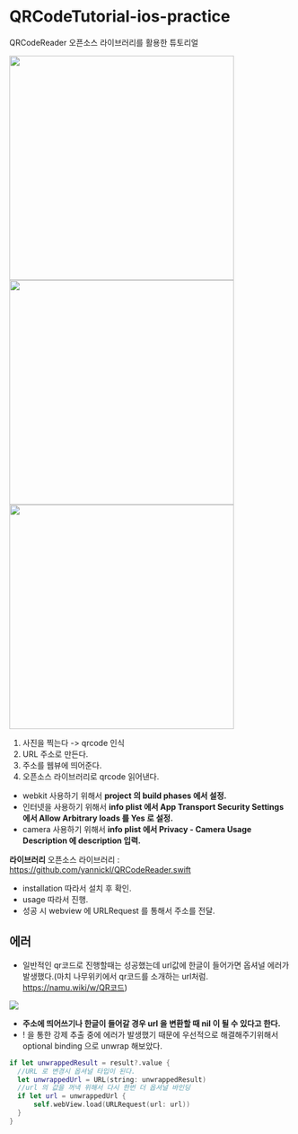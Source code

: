 # QRCodeTutorial-ios-practice
QRCodeReader 오픈소스 라이브러리를 활용한 튜토리얼

<img src = "https://user-images.githubusercontent.com/69136340/104285623-3ce18500-54f7-11eb-8310-1951f6d89ba1.png" width = "400">
<img src = "https://user-images.githubusercontent.com/69136340/104285675-4ff45500-54f7-11eb-853f-b3a2897dc3d9.png" width = "400">
<img src = "https://user-images.githubusercontent.com/69136340/104285724-5da9da80-54f7-11eb-9cb1-3769dabf3049.png" width = "400">

1. 사진을 찍는다 -> qrcode 인식
2. URL 주소로 만든다.
3. 주소를 웹뷰에 띄어준다.
4. 오픈소스 라이브러리로 qrcode 읽어낸다.

- webkit 사용하기 위해서 **project 의 build phases 에서 설정.**
- 인터넷을 사용하기 위해서 **info plist 에서 App Transport Security Settings 에서 Allow Arbitrary loads 를 Yes 로 설정.**
- camera 사용하기 위해서 **info plist 에서 Privacy - Camera Usage Description 에 description 입력.**

**라이브러리**
오픈소스 라이브러리 : 
https://github.com/yannickl/QRCodeReader.swift

- installation 따라서 설치 후 확인.
- usage 따라서 진행.
- 성공 시 webview 에 URLRequest 를 통해서 주소를 전달.

## 에러
- 일반적인 qr코드로 진행할때는 성공했는데 url값에 한글이 들어가면 옵셔널 에러가 발생했다.(마치 나무위키에서 qr코드를 소개하는 url처럼. https://namu.wiki/w/QR코드)
<img src = "https://user-images.githubusercontent.com/69136340/104285275-b75dd500-54f6-11eb-86de-0c8096388532.png">

- **주소에 띄어쓰기나 한글이 들어갈 경우 url 을 변환할 때 nil 이 될 수 있다고 한다.**
- ! 을 통한 강제 추출 중에 에러가 발생했기 때문에 우선적으로 해결해주기위해서 optional binding 으로 unwrap 해보았다.
```swift
if let unwrappedResult = result?.value {
  //URL 로 변경시 옵셔널 타입이 된다.
  let unwrappedUrl = URL(string: unwrappedResult)
  //url 의 값을 꺼낵 위해서 다시 한번 더 옵셔널 바인딩
  if let url = unwrappedUrl {
      self.webView.load(URLRequest(url: url))
  }
}
```
